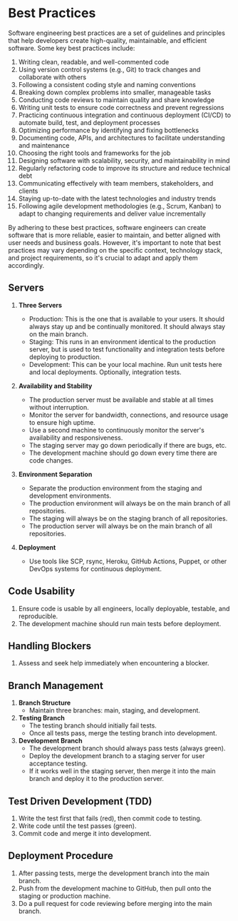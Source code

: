 # Best Practices

Software engineering best practices are a set of guidelines and principles that help developers create high-quality, maintainable, and efficient software. Some key best practices include:

1. Writing clean, readable, and well-commented code
2. Using version control systems (e.g., Git) to track changes and collaborate with others
3. Following a consistent coding style and naming conventions
4. Breaking down complex problems into smaller, manageable tasks
5. Conducting code reviews to maintain quality and share knowledge
6. Writing unit tests to ensure code correctness and prevent regressions
7. Practicing continuous integration and continuous deployment (CI/CD) to automate build, test, and deployment processes
8. Optimizing performance by identifying and fixing bottlenecks
9. Documenting code, APIs, and architectures to facilitate understanding and maintenance
10. Choosing the right tools and frameworks for the job
11. Designing software with scalability, security, and maintainability in mind
12. Regularly refactoring code to improve its structure and reduce technical debt
13. Communicating effectively with team members, stakeholders, and clients
14. Staying up-to-date with the latest technologies and industry trends
15. Following agile development methodologies (e.g., Scrum, Kanban) to adapt to changing requirements and deliver value incrementally

By adhering to these best practices, software engineers can create software that is more reliable, easier to maintain, and better aligned with user needs and business goals. However, it's important to note that best practices may vary depending on the specific context, technology stack, and project requirements, so it's crucial to adapt and apply them accordingly.

## Servers
1. **Three Servers**
   - Production: This is the one that is available to your users. It should always stay up and be continually monitored. It should always stay on the main branch.
   - Staging: This runs in an environment identical to the production server, but is used to test functionality and integration tests before deploying to production.
   - Development: This can be your local machine. Run unit tests here and local deployments. Optionally, integration tests.
2. **Availability and Stability**
   - The production server must be available and stable at all times without interruption.
   - Monitor the server for bandwidth, connections, and resource usage to ensure high uptime.
   - Use a second machine to continuously monitor the server's availability and responsiveness.
   - The staging server may go down periodically if there are bugs, etc.
   - The development machine should go down every time there are code changes.
3. **Environment Separation**
   - Separate the production environment from the staging and development environments.
   - The production environment will always be on the main branch of all repositories.
   - The staging will always be on the staging branch of all repositories.
   - The production server will always be on the main branch of all repositories.
     
4. **Deployment**
   - Use tools like SCP, rsync, Heroku, GitHub Actions, Puppet, or other DevOps systems for continuous deployment.

## Code Usability
1. Ensure code is usable by all engineers, locally deployable, testable, and reproducible.
2. The development machine should run main tests before deployment.

## Handling Blockers
1. Assess and seek help immediately when encountering a blocker.

## Branch Management
1. **Branch Structure**
   - Maintain three branches: main, staging, and development.
2. **Testing Branch**
   - The testing branch should initially fail tests.
   - Once all tests pass, merge the testing branch into development.
3. **Development Branch**
   - The development branch should always pass tests (always green).
   - Deploy the development branch to a staging server for user acceptance testing.
   - If it works well in the staging server, then merge it into the main branch and deploy it to the production server.
   
## Test Driven Development (TDD)
1. Write the test first that fails (red), then commit code to testing.
2. Write code until the test passes (green).
3. Commit code and merge it into development.

## Deployment Procedure
1. After passing tests, merge the development branch into the main branch.
2. Push from the development machine to GitHub, then pull onto the staging or production machine.
3. Do a pull request for code reviewing before merging into the main branch.
